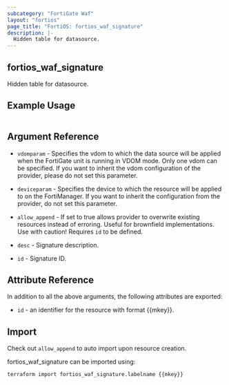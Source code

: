 ```yaml
---
subcategory: "FortiGate Waf"
layout: "fortios"
page_title: "FortiOS: fortios_waf_signature"
description: |-
  Hidden table for datasource.
---
```


## fortios_waf_signature
Hidden table for datasource.

## Example Usage

```hcl

```

## Argument Reference
* `vdomparam` - Specifies the vdom to which the data source will be applied when the FortiGate unit is running in VDOM mode. Only one vdom can be specified. If you want to inherit the vdom configuration of the provider, please do not set this parameter.
* `deviceparam` - Specifies the device to which the resource will be applied to on the FortiManager. If you want to inherit the configuration from the provider, do not set this parameter.
* `allow_append` - If set to true allows provider to overwrite existing resources instead of erroring. Useful for brownfield implementations. Use with caution! Requires `id` to be defined.

* `desc` - Signature description.
* `id` - Signature ID.

## Attribute Reference

In addition to all the above arguments, the following attributes are exported:
* `id` - an identifier for the resource with format {{mkey}}.

## Import

Check out `allow_append` to auto import upon resource creation.

fortios_waf_signature can be imported using:
```sh
terraform import fortios_waf_signature.labelname {{mkey}}
```

